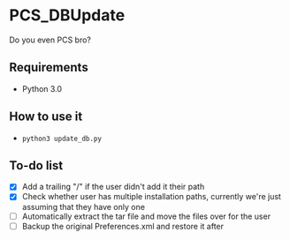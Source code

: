 # PCS_DBUpdate
Do you even PCS bro?

Requirements
---------------------------------
- Python 3.0

How to use it
---------------------------------
- `python3 update_db.py`

To-do list
---------------------------------
- [x] Add a trailing "/" if the user didn't add it their path
- [x] Check whether user has multiple installation paths, currently we're just assuming that they have only one
- [ ] Automatically extract the tar file and move the files over for the user
- [ ] Backup the original Preferences.xml and restore it after
